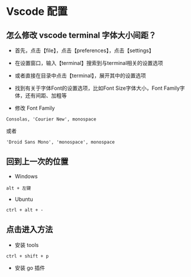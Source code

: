 # Vscode 配置

## 怎么修改 vscode terminal 字体大小间距？

- 首先，点击【file】，点击【preferences】，点击【settings】

- 在设置窗口，输入【terminal】搜索到与terminal相关的设置选项

- 或者直接在目录中点击【terminal】，展开其中的设置选项

- 找到有关于字体Font的设置选项，比如Font Size字体大小，Font Family字体，还有间距、加粗等

- 修改 Font Family
```shell
Consolas, 'Courier New', monospace
```

或者
```shell
'Droid Sans Mono', 'monospace', monospace
```

## 回到上一次的位置

- Windows
```shell
alt + 左键
```

- Ubuntu
```shell
ctrl + alt + -
```

## 点击进入方法

- 安装 tools
```shell
ctrl + shift + p
```

- 安装 go 插件